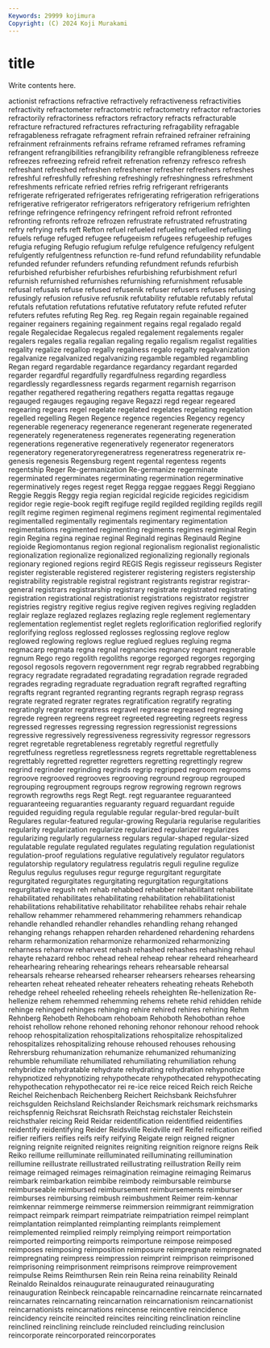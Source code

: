 ```yaml
---
Keywords: 29999 kojimura
Copyright: (C) 2024 Koji Murakami
---
```


# title

Write contents here.



actionist refractions refractive refractively refractiveness refractivities
refractivity refractometer refractometric refractometry refractor refractories refractorily refractoriness refractors refractory
refracts refracturable refracture refractured refractures refracturing refragability refragable refragableness refragate
refragment refrain refrained refrainer refraining refrainment refrainments refrains reframe reframed
reframes reframing refrangent refrangibilities refrangibility refrangible refrangibleness refreeze refreezes refreezing
refreid refreit refrenation refrenzy refresco refresh refreshant refreshed refreshen refreshener
refresher refreshers refreshes refreshful refreshfully refreshing refreshingly refreshingness refreshment refreshments
refricate refried refries refrig refrigerant refrigerants refrigerate refrigerated refrigerates refrigerating
refrigeration refrigerations refrigerative refrigerator refrigerators refrigeratory refrigerium refrighten refringe refringence
refringency refringent refroid refront refronted refronting refronts refroze refrozen refrustrate
refrustrated refrustrating refry refrying refs reft Refton refuel refueled refueling
refuelled refuelling refuels refuge refuged refugee refugeeism refugees refugeeship refuges
refugia refuging Refugio refugium refulge refulgence refulgency refulgent refulgently refulgentness
refunction re-fund refund refundability refundable refunded refunder refunders refunding refundment
refunds refurbish refurbished refurbisher refurbishes refurbishing refurbishment refurl refurnish refurnished
refurnishes refurnishing refurnishment refusable refusal refusals refuse refused refusenik refuser
refusers refuses refusing refusingly refusion refusive refusnik refutability refutable refutably
refutal refutals refutation refutations refutative refutatory refute refuted refuter refuters
refutes refuting Reg Reg. reg Regain regain regainable regained regainer
regainers regaining regainment regains regal regalado regald regale Regalecidae Regalecus
regaled regalement regalements regaler regalers regales regalia regalian regaling regalio
regalism regalist regalities regality regalize regallop regally regalness regalo regalty
regalvanization regalvanize regalvanized regalvanizing regamble regambled regambling Regan regard regardable
regardance regardancy regardant regarded regarder regardful regardfully regardfulness regarding regardless
regardlessly regardlessness regards regarment regarnish regarrison regather regathered regathering regathers
regatta regattas regauge regauged regauges regauging regave Regazzi regd regear
regeared regearing regears regel regelate regelated regelates regelating regelation regelled
regelling Regen Regence regence regencies Regency regency regenerable regeneracy regenerance
regenerant regenerate regenerated regenerately regenerateness regenerates regenerating regeneration regenerations regenerative
regeneratively regenerator regenerators regeneratory regeneratoryregeneratress regeneratress regeneratrix re-genesis regenesis Regensburg
regent regental regentess regents regentship Reger Re-germanization Re-germanize regerminate regerminated
regerminates regerminating regermination regerminative regerminatively reges regest reget Regga reggae
reggaes Reggi Reggiano Reggie Reggis Reggy regia regian regicidal regicide
regicides regicidism regidor regie regie-book regift regifuge regild regilded regilding
regilds regill regilt regime regimen regimenal regimens regiment regimental regimentaled
regimentalled regimentally regimentals regimentary regimentation regimentations regimented regimenting regiments regimes
regiminal Regin regin Regina regina reginae reginal Reginald reginas Reginauld
Regine regioide Regiomontanus region regional regionalism regionalist regionalistic regionalization regionalize
regionalized regionalizing regionally regionals regionary regioned regions regird REGIS Regis
regisseur regisseurs Register register registerable registered registerer registering registers registership
registrability registrable registral registrant registrants registrar registrar-general registrars registrarship registrary
registrate registrated registrating registration registrational registrationist registrations registrator registrer registries
registry regitive regius regive regiven regives regiving regladden reglair reglaze
reglazed reglazes reglazing regle reglement reglementary reglementation reglementist reglet reglets
reglorification reglorified reglorify reglorifying regloss reglossed reglosses reglossing reglove reglow
reglowed reglowing reglows reglue reglued reglues regluing regma regmacarp regmata
regna regnal regnancies regnancy regnant regnerable regnum Rego rego regolith
regoliths regorge regorged regorges regorging regosol regosols regovern regovernment regr
regrab regrabbed regrabbing regracy regradate regradated regradating regradation regrade regraded
regrades regrading regraduate regraduation regraft regrafted regrafting regrafts regrant regranted
regranting regrants regraph regrasp regrass regrate regrated regrater regrates regratification
regratify regrating regratingly regrator regratress regravel regrease regreased regreasing regrede
regreen regreens regreet regreeted regreeting regreets regress regressed regresses regressing
regression regressionist regressions regressive regressively regressiveness regressivity regressor regressors regret
regretable regretableness regretably regretful regretfully regretfulness regretless regretlessness regrets regrettable
regrettableness regrettably regretted regretter regretters regretting regrettingly regrew regrind regrinder
regrinding regrinds regrip regripped regroom regrooms regroove regrooved regrooves regrooving
reground regroup regrouped regrouping regroupment regroups regrow regrowing regrown regrows
regrowth regrowths regs Regt Regt. regt reguarantee reguaranteed reguaranteeing reguaranties
reguaranty reguard reguardant reguide reguided reguiding regula regulable regular regular-bred
regular-built Regulares regular-featured regular-growing Regularia regularise regularities regularity regularization regularize
regularized regularizer regularizes regularizing regularly regularness regulars regular-shaped regular-sized regulatable
regulate regulated regulates regulating regulation regulationist regulation-proof regulations regulative regulatively
regulator regulators regulatorship regulatory regulatress regulatris reguli reguline regulize Regulus
regulus reguluses regur regurge regurgitant regurgitate regurgitated regurgitates regurgitating regurgitation
regurgitations regurgitative regush reh rehab rehabbed rehabber rehabilitant rehabilitate rehabilitated
rehabilitates rehabilitating rehabilitation rehabilitationist rehabilitations rehabilitative rehabilitator rehabilitee rehabs rehair
rehale rehallow rehammer rehammered rehammering rehammers rehandicap rehandle rehandled rehandler
rehandles rehandling rehang rehanged rehanging rehangs rehappen reharden rehardened rehardening
rehardens reharm reharmonization reharmonize reharmonized reharmonizing reharness reharrow reharvest rehash
rehashed rehashes rehashing rehaul rehayte rehazard rehboc rehead reheal reheap
rehear reheard rehearheard rehearhearing rehearing rehearings rehears rehearsable rehearsal rehearsals
rehearse rehearsed rehearser rehearsers rehearses rehearsing rehearten reheat reheated reheater
reheaters reheating reheats Reheboth rehedge reheel reheeled reheeling reheels reheighten
Re-hellenization Re-hellenize rehem rehemmed rehemming rehems rehete rehid rehidden rehide
rehinge rehinged rehinges rehinging rehire rehired rehires rehiring Rehm Rehnberg
Rehobeth Rehoboam rehoboam Rehoboth Rehobothan rehoe rehoist rehollow rehone rehoned
rehoning rehonor rehonour rehood rehook rehoop rehospitalization rehospitalizations rehospitalize rehospitalized
rehospitalizes rehospitalizing rehouse rehoused rehouses rehousing Rehrersburg rehumanization rehumanize rehumanized
rehumanizing rehumble rehumiliate rehumiliated rehumiliating rehumiliation rehung rehybridize rehydratable rehydrate
rehydrating rehydration rehypnotize rehypnotized rehypnotizing rehypothecate rehypothecated rehypothecating rehypothecation rehypothecator
rei re-ice reice reiced Reich reich Reiche Reichel Reichenbach Reichenberg
Reichert Reichsbank Reichsfuhrer reichsgulden Reichsland Reichslander Reichsmark reichsmark reichsmarks reichspfennig
Reichsrat Reichsrath Reichstag reichstaler Reichstein reichsthaler reicing Reid Reidar reidentification
reidentified reidentifies reidentify reidentifying Reider Reidsville Reidville reif Reifel reification
reified reifier reifiers reifies reifs reify reifying Reigate reign reigned
reigner reigning reignite reignited reignites reigniting reignition reignore reigns Reik
Reiko reillume reilluminate reilluminated reilluminating reillumination reillumine reillustrate reillustrated reillustrating
reillustration Reilly reim reimage reimaged reimages reimagination reimagine reimaging Reimarus
reimbark reimbarkation reimbibe reimbody reimbursable reimburse reimburseable reimbursed reimbursement reimbursements
reimburser reimburses reimbursing reimbush reimbushment Reimer reim-kennar reimkennar reimmerge reimmerse
reimmersion reimmigrant reimmigration reimpact reimpark reimpart reimpatriate reimpatriation reimpel reimplant
reimplantation reimplanted reimplanting reimplants reimplement reimplemented reimplied reimply reimplying reimport
reimportation reimported reimporting reimports reimportune reimpose reimposed reimposes reimposing reimposition
reimposure reimpregnate reimpregnated reimpregnating reimpress reimpression reimprint reimprison reimprisoned reimprisoning
reimprisonment reimprisons reimprove reimprovement reimpulse Reims Reimthursen Rein rein Reina
reina reinability Reinald Reinaldo Reinaldos reinaugurate reinaugurated reinaugurating reinauguration Reinbeck
reincapable reincarnadine reincarnate reincarnated reincarnates reincarnating reincarnation reincarnationism reincarnationist reincarnationists
reincarnations reincense reincentive reincidence reincidency reincite reincited reincites reinciting reinclination
reincline reinclined reinclining reinclude reincluded reincluding reinclusion reincorporate reincorporated reincorporates
